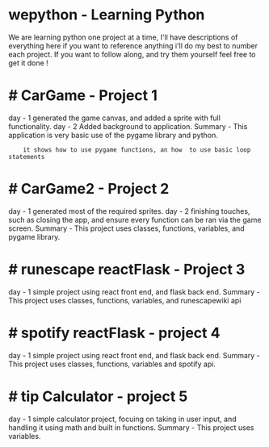 # wepython - Learning Python

We are learning python one project at a time, I'll have descriptions of everything here if you want to reference anything i'll do my best to number each project. If you want to follow along, and try them yourself feel free to get it done !

# # CarGame - Project 1

day - 1 
        generated the game canvas, and added a sprite with full functionality.
day - 2 
        Added background to application.
Summary -
        This application is very basic use of the pygame library and python.

        it shows how to use pygame functions, an how  to use basic loop statements


# # CarGame2 - Project 2

day - 1 
        generated most of the required sprites. 
day - 2 
        finishing touches, such as closing the app, and ensure every function can be ran via the game screen.
Summary -
        This project uses classes, functions, variables, and pygame library.

# # runescape reactFlask - Project 3

day - 1 
        simple project using react front end, and flask back end.
Summary -
        This project uses classes, functions, variables, and runescapewiki api

# # spotify reactFlask - project 4

day - 1 
        simple project using react front end, and flask back end.
Summary -
        This project uses classes, functions, variables and spotify api.

# # tip Calculator - project 5

day - 1 
        simple calculator project, focuing on taking in user input, and handling it using math and built in functions. 
Summary -
        This project uses variables.